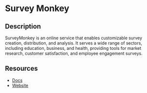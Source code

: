 # Survey Monkey

## Description

SurveyMonkey is an online service that enables customizable survey creation, distribution, and analysis. It serves a wide range of sectors, including education, business, and health, providing tools for market research, customer satisfaction, and employee engagement surveys.

## Resources

- [Docs](https://api.surveymonkey.com)
- [Website](surveymonkey.com)
